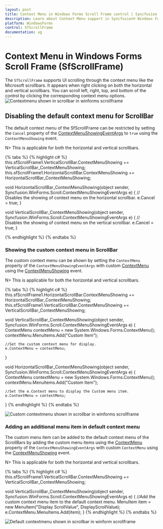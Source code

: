 ```yaml
---
layout: post
title: Context Menu in Windows Forms Scroll Frame control | Syncfusion
description: Learn about Context Menu support in Syncfusion® Windows Forms Scroll Frame (SfScrollFrame) control and more details.
platform: WindowsForms
control: SfScrollFrame
documentation: ug
---
```


# Context Menu in Windows Forms Scroll Frame (SfScrollFrame)

The `SfScrollFrame` supports UI scrolling through the context menu like the Microsoft scrollbars. It appears when right clicking on both the horizontal and vertical scrollbars. You can scroll left, right, top, and bottom of the control by clicking the corresponding context menu options. 
![Contextmenu shown in scrollbar in winforms scrollframe](SfScrollFrame_images/SfScrollFrame_img7.jpg)

## Disabling the default context menu for ScrollBar

The default context menu of the SfScrollFrame can be restricted by setting the `Cancel` property of the [ContextMenuShowingEventArgs](https://help.syncfusion.com/cr/windowsforms/Syncfusion.WinForms.Controls.Events.ContextMenuShowingEventArgs.html) to `true` using the `ContextMenuShowing` event.

N> This is applicable for both the horizontal and vertical scrollbars.

{% tabs %}
{% highlight c# %}
this.sfScrollFrame1.VerticalScrollBar.ContextMenuShowing += VerticalScrollBar_ContextMenuShowing;
this.sfScrollFrame1.HorizontalScrollBar.ContextMenuShowing += HorizontalScrollBar_ContextMenuShowing;

void HorizontalScrollBar_ContextMenuShowing(object sender, Syncfusion.WinForms.Scroll.ContextMenuShowingEventArgs e)
{
    // Disables the showing of context menu on the horizontal scrollbar.
    e.Cancel = true;
}

void VerticalScrollBar_ContextMenuShowing(object sender, Syncfusion.WinForms.Scroll.ContextMenuShowingEventArgs e)
{
    // Disables the showing of context menu on the vertical scrollbar.
    e.Cancel = true;
}

{% endhighlight %}
{% endtabs %}

### Showing the custom context menu in ScrollBar

The custom context menu can be shown by setting the `ContextMenu` property of the `ContextMenuShowingEventArgs` with custom [ContextMenu](https://help.syncfusion.com/cr/windowsforms/Syncfusion.WinForms.Controls.Events.ContextMenuShowingEventArgs.html#Syncfusion_WinForms_Controls_Events_ContextMenuShowingEventArgs__ctor_System_Drawing_Point_System_Windows_Forms_ContextMenu_) using the [ContextMenuShowing](https://help.syncfusion.com/cr/windowsforms/Syncfusion.WinForms.Controls.ScrollBarBase.html#Syncfusion_WinForms_Controls_ScrollBarBase_ContextMenuShowing) event.

N> This is applicable for both the horizontal and vertical scrollbars.

{% tabs %}
{% highlight c# %}
this.sfScrollFrame1.HorizontalScrollBar.ContextMenuShowing += HorizontalScrollBar_ContextMenuShowing;
this.sfScrollFrame1.VerticalScrollBar.ContextMenuShowing += VerticalScrollBar_ContextMenuShowing;

void VerticalScrollBar_ContextMenuShowing(object sender, Syncfusion.WinForms.Scroll.ContextMenuShowingEventArgs e)
{
    ContextMenu contextMenu = new System.Windows.Forms.ContextMenu();
    contextMenu.MenuItems.Add("Custom Item");

    //Set the custom context menu for display.
    e.ContextMenu = contextMenu;
}

void HorizontalScrollBar_ContextMenuShowing(object sender, Syncfusion.WinForms.Scroll.ContextMenuShowingEventArgs e)
{
    ContextMenu contextMenu = new System.Windows.Forms.ContextMenu();
    contextMenu.MenuItems.Add("Custom Item");

    //Set the e.Context menu to display the Custom menu item.
    e.ContextMenu = contextMenu;
}
{% endhighlight %}
{% endtabs %}

![Custom contextmenu shown in scrollbar in winforms scrollframe](SfScrollFrame_images/SfScrollFrame_img8.jpg)

### Adding an additional menu item in default context menu

The custom menu item can be added to the default context menu of the ScrollBars by adding the custom menu items using the [ContextMenu](https://help.syncfusion.com/cr/windowsforms/Syncfusion.WinForms.Controls.Events.ContextMenuShowingEventArgs.html#Syncfusion_WinForms_Controls_Events_ContextMenuShowingEventArgs__ctor_System_Drawing_Point_System_Windows_Forms_ContextMenu_) property of the `ContextMenuShowingEventArgs` with custom `ContextMenu` using the [ContextMenuShowing](https://help.syncfusion.com/cr/windowsforms/Syncfusion.WinForms.Controls.ScrollBarBase.html#Syncfusion_WinForms_Controls_ScrollBarBase_ContextMenuShowing) event.

N> This is applicable for both the horizontal and vertical scrollbars.

{% tabs %}
{% highlight c# %}
this.sfScrollFrame1.VerticalScrollBar.ContextMenuShowing += VerticalScrollBar_ContextMenuShowing;

void VerticalScrollBar_ContextMenuShowing(object sender, Syncfusion.WinForms.Scroll.ContextMenuShowingEventArgs e)
{
    //Add the custom context menu item to the default context menu.
    MenuItem item = new MenuItem("Display ScrollValue", DisplayScrollValue);
    e.ContextMenu.MenuItems.Add(item);
}
{% endhighlight %}
{% endtabs %}

![Default contextmenu shown in scrollbar in winform scrollframe](SfScrollFrame_images/SfScrollFrame_img9.jpg)
